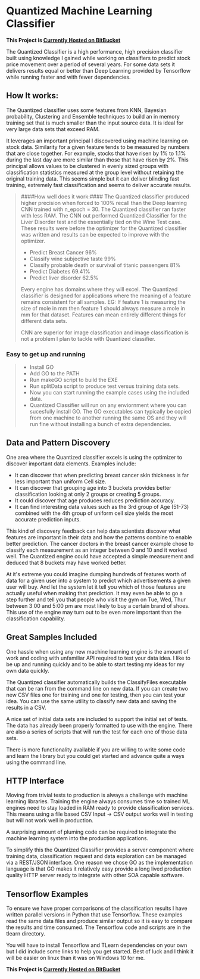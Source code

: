 # Quantized Machine Learning Classifier #

**This Project is [Currently Hosted on BitBucket](https://bitbucket.org/joexdobs/ml-classifier-gesture-recognition)**  

The Quantized Classifier is a high performance,  high precision classifier built using knowledge I gained while working on classifiers to predict stock price movement over a period of several years.   For some data sets it delivers results equal or better than Deep Learning provided by Tensorflow while running faster and with fewer dependencies.

## How It works:

The Quantized classifier uses some features from KNN,  Bayesian probability, Clustering and Ensemble techniques to build an in memory training set that is much smaller than the input source data.  It is ideal for very large data sets that exceed RAM.     

It leverages an important principal I discovered using machine learning on stock data.  Similarity for a given feature tends to be measured by numbers that are close together.   For example, stocks that have risen by 1% to 1.1% during the last day are more similar than those that have risen by 2%.   This principal allows values to be clustered in evenly sized groups with classification statistics measured at the group level without retaining the original training data.   This seems simple but it can deliver blinding fast training,  extremely fast classification and seems to deliver accurate results.  

> ####How well does it work:####
> The Quantized classifier produced higher precision when forced to 100% recall than the  Deep learning CNN trained with n_epoch = 30.  The Quantized classifier ran faster with less RAM.   The CNN out performed  Quantized Classifier for the Liver Disorder test and the essentially tied on the Wine Test case.      These results were before the optimizer for the Quantized classifier was written and results can be expected to improve with the optimizer.
> * Predict Breast Cancer 96%
> * Classify wine subjective taste 99%
> * Classify probable death or survival of titanic passengers 81% 
> * Predict Diabetes 69.41% 
> * Predict liver disorder 62.5%
>
> Every engine has domains where they will excel.  The Quantized classifier is designed for applications where the meaning of a feature remains consistent for all samples.   EG: If feature 1 is measuring the size of mole in mm then feature 1 should always measure a mole in mm for that dataset.   Features can mean entirely different things for different data sets.  
>
> CNN are superior for image classification and image classification is not a problem I plan to tackle with Quantized classifier. 

### Easy to get up and running

> * Install GO 
> * Add GO to the PATH
> * Run  makeGO script to build the EXE
> * Run splitData script to produce test versus training data sets.
> * Now you can start running the example cases using the included data.  
> * Quantized Classifier will run on any enviornment where you can sucesfully install GO.  The GO executables can typically be copied from one machine to another running the same OS and they will run fine without installing a bunch of extra dependencies.  
>

## Data and Pattern Discovery 
One area where the Quantized classifier excels is using the optimizer to discover important data elements.  Examples include: 
* It can discover that when predicting breast cancer skin thickness is far less important than uniform Cell size.     
* It can discover that grouping age into 3 buckets provides better classification looking at only 2 groups or creating 5 groups.  
* It could discover that age produces reduces prediction accuracy.  
* It can find interesting data values such as  the 3rd group of Age (51-73) combined with the 4th group of uniform cell size yields the most accurate prediction inputs.  

This kind of discovery feedback can help data scientists discover what features are important in their data and how the patterns combine to enable better prediction.  The cancer doctors in the breast cancer example chose to classify each measurement as an integer between 0 and 10 and it worked well.  The Quantized engine could have accepted a simple measurement and deduced that 8 buckets may have worked better. 

At it's extreme you could imagine dumping hundreds of features worth of data for a given user into a system to predict which advertisements a given user will buy.   And let the system let it tell you which of those features are actually useful when making that prediction.  It may even be able to go a step further and tell you that people who visit the gym on Tue, Wed, Thur between 3:00 and 5:00 pm are most likely to buy a certain brand of shoes.  This use of the engine may turn out to be even more important than the classification capability.      


## Great Samples Included 
One hassle when using any new machine learning engine is the amount of work and coding with unfamiliar API required to test your data idea.   I like to be up and running quickly and to be able to start testing my ideas for my own data quickly. 

The Quantized classifier automatically builds the ClassifyFiles executable that can be ran from the command line on new data.  If you can create two new CSV files one for training and one for testing, then you can test your idea.   You can use the same utility to classify new data and saving the results in a CSV. 

A nice set of initial data sets are included to support the initial set of tests.  The data has already been properly formatted to use with the engine.     There are also a series of scripts that will run the test for each one of those data sets.    

There is more functionality available if you are willing to write some code and learn the library but you could get started and advance quite a ways using the command line.


## HTTP Interface 
Moving from trivial tests to production is always a challenge with machine learning libraries.  Training the engine always consumes time so trained ML engines need to stay loaded in RAM ready to provide classification services.    This means using a file based CSV Input -> CSV output works well in testing but will not work well in production.  

A surprising amount of pluming code can be required to integrate the machine learning system into the production applications.

To simplify this the Quantized Classifier provides a server component where training data, classification request and data exploration can be managed via a REST/JSON interface.  One reason we chose GO as the implementation language is that GO makes it relatively easy provide a long lived production quality HTTP server ready to integrate with other SOA capable software.  

## Tensorflow Examples
To ensure we have proper comparisons of the classification results I have written parallel versions in Python that use Tensorflow.   These examples read the same data files and produce similar output so it is easy to compare the results and time consumed.   The Tensorflow code and scripts are in the tlearn directory.     

You will have to install Tensorflow and TLearn dependencies on your own but I did include some links to help you get started.    Best of luck and I think it will be easier on linux than it was on Windows 10 for me.

**This Project is [Currently Hosted on BitBucket](https://bitbucket.org/joexdobs/ml-classifier-gesture-recognition)**  